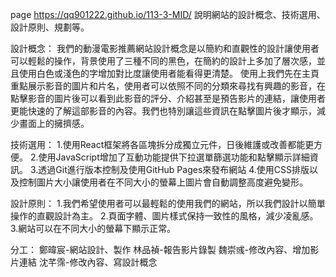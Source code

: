 page https://qq901222.github.io/113-3-MID/
說明網站的設計概念、技術選用、設計原則、規劃等。

設計概念：
我們的動漫電影推薦網站設計概念是以簡約和直觀性的設計讓使用者可以輕鬆的操作，背景使用了三種不同的黑色，在簡約的設計上多加了層次感，並且使用白色或淺色的字增加對比度讓使用者能看得更清楚。
使用上我們先在主頁重點展示影音的圖片和片名，使用者可以依照不同的分類來尋找有興趣的影音，在點擊影音的圖片後可以看到此影音的評分、介紹甚至是預告影片的連結，讓使用者更能快速的了解這部影音的內容。我們也特別讓這些資訊在點擊圖片後才顯示，減少畫面上的擁擠感。

技術選用：
1.使用React框架將各區塊拆分成獨立元件，日後維護或改善都能更方便。
2.使用JavaScript增加了互動功能提供下拉選單篩選功能和點擊顯示詳細資訊。
3.透過Git進行版本控制及使用GitHub Pages來發布網站
4.使用CSS排版以及控制圖片大小讓使用者在不同大小的螢幕上圖片會自動調整高度避免變形。

設計原則：
1.我們希望使用者可以最輕鬆的使用我們的網站，所以我們設計以簡單操作的直觀設計為主。
2.頁面字體、圖片樣式保持一致性的風格，減少凌亂感。
3.網站可以在不同大小的螢幕下顯示正常。

分工：
鄭暐宸-網站設計、製作
林品禎-報告影片錄製
魏崇彧-修改內容、增加影片連結
沈芊霈-修改內容、寫設計概念
